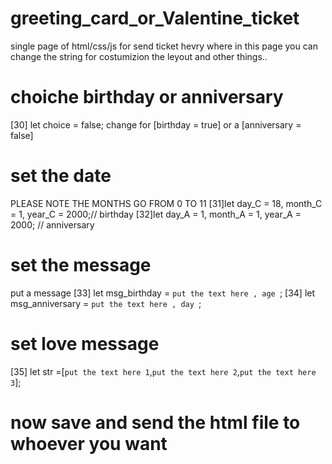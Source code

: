 # greeting_card_or_Valentine_ticket
single page of html/css/js for send ticket hevry where
in this page you can change the string for costumizion the leyout and other things..


# choiche birthday or anniversary

[30] let choice = false;
change for [birthday = true] or a [anniversary = false]


# set the date

PLEASE NOTE THE MONTHS GO FROM 0 TO 11
[31]let day_C = 18, month_C = 1, year_C = 2000;// birthday
[32]let day_A = 1, month_A = 1, year_A = 2000; // anniversary


# set the message

put a message
[33]  let msg_birthday = `put the text here , age `;
[34]  let msg_anniversary = `put the text here , day `;


# set love message
[35]  let str =[`put the text here 1`,`put the text here 2`,`put the text here 3`];


# now save and send the html file to whoever you want
